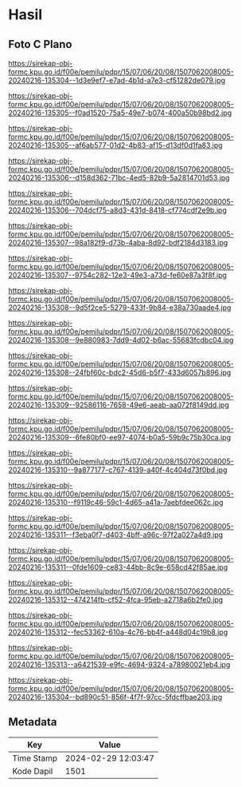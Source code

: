 # Hasil

## Foto C Plano

https://sirekap-obj-formc.kpu.go.id/f00e/pemilu/pdpr/15/07/06/20/08/1507062008005-20240216-135304--1d3e9ef7-e7ad-4b1d-a7e3-cf51282de079.jpg

https://sirekap-obj-formc.kpu.go.id/f00e/pemilu/pdpr/15/07/06/20/08/1507062008005-20240216-135305--f0ad1520-75a5-49e7-b074-400a50b98bd2.jpg

https://sirekap-obj-formc.kpu.go.id/f00e/pemilu/pdpr/15/07/06/20/08/1507062008005-20240216-135305--af6ab577-01d2-4b83-af15-d13df0d1fa83.jpg

https://sirekap-obj-formc.kpu.go.id/f00e/pemilu/pdpr/15/07/06/20/08/1507062008005-20240216-135306--d158d362-71bc-4ed5-82b9-5a2814701d53.jpg

https://sirekap-obj-formc.kpu.go.id/f00e/pemilu/pdpr/15/07/06/20/08/1507062008005-20240216-135306--704dcf75-a8d3-431d-8418-cf774cdf2e9b.jpg

https://sirekap-obj-formc.kpu.go.id/f00e/pemilu/pdpr/15/07/06/20/08/1507062008005-20240216-135307--98a182f9-d73b-4aba-8d92-bdf2184d3183.jpg

https://sirekap-obj-formc.kpu.go.id/f00e/pemilu/pdpr/15/07/06/20/08/1507062008005-20240216-135307--9754c282-12e3-49e3-a73d-fe60e87a3f8f.jpg

https://sirekap-obj-formc.kpu.go.id/f00e/pemilu/pdpr/15/07/06/20/08/1507062008005-20240216-135308--9d5f2ce5-5279-433f-9b84-e38a730aade4.jpg

https://sirekap-obj-formc.kpu.go.id/f00e/pemilu/pdpr/15/07/06/20/08/1507062008005-20240216-135308--9e880983-7dd9-4d02-b6ac-55683fcdbc04.jpg

https://sirekap-obj-formc.kpu.go.id/f00e/pemilu/pdpr/15/07/06/20/08/1507062008005-20240216-135308--24fbf60c-bdc2-45d6-b5f7-433d6057b896.jpg

https://sirekap-obj-formc.kpu.go.id/f00e/pemilu/pdpr/15/07/06/20/08/1507062008005-20240216-135309--92586116-7658-49e6-aeab-aa072f8149dd.jpg

https://sirekap-obj-formc.kpu.go.id/f00e/pemilu/pdpr/15/07/06/20/08/1507062008005-20240216-135309--6fe80bf0-ee97-4074-b0a5-59b9c75b30ca.jpg

https://sirekap-obj-formc.kpu.go.id/f00e/pemilu/pdpr/15/07/06/20/08/1507062008005-20240216-135310--9a877177-c767-4139-a40f-4c404d73f0bd.jpg

https://sirekap-obj-formc.kpu.go.id/f00e/pemilu/pdpr/15/07/06/20/08/1507062008005-20240216-135310--f9119c46-59c1-4d65-a41a-7aebfdee062c.jpg

https://sirekap-obj-formc.kpu.go.id/f00e/pemilu/pdpr/15/07/06/20/08/1507062008005-20240216-135311--f3eba0f7-d403-4bff-a96c-97f2a027a4d9.jpg

https://sirekap-obj-formc.kpu.go.id/f00e/pemilu/pdpr/15/07/06/20/08/1507062008005-20240216-135311--0fde1609-ce83-44bb-8c9e-658cd42f85ae.jpg

https://sirekap-obj-formc.kpu.go.id/f00e/pemilu/pdpr/15/07/06/20/08/1507062008005-20240216-135312--474214fb-cf52-4fca-95eb-a2718a6b2fe0.jpg

https://sirekap-obj-formc.kpu.go.id/f00e/pemilu/pdpr/15/07/06/20/08/1507062008005-20240216-135312--fec53362-610a-4c76-bb4f-a448d04c19b8.jpg

https://sirekap-obj-formc.kpu.go.id/f00e/pemilu/pdpr/15/07/06/20/08/1507062008005-20240216-135313--a6421539-e9fc-4694-9324-a78980021eb4.jpg

https://sirekap-obj-formc.kpu.go.id/f00e/pemilu/pdpr/15/07/06/20/08/1507062008005-20240216-135304--bd890c51-856f-4f7f-97cc-5fdcffbae203.jpg


## Metadata

| Key        | Value               |
| ---------- | ------------------- |
| Time Stamp | 2024-02-29 12:03:47 |
| Kode Dapil | 1501                |



